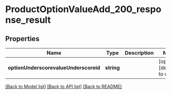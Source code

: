 # ProductOptionValueAdd_200_response_result

## Properties
Name | Type | Description | Notes
------------ | ------------- | ------------- | -------------
**optionUnderscorevalueUnderscoreid** | **string** |  | [optional] [default to null]

[[Back to Model list]](../README.md#documentation-for-models) [[Back to API list]](../README.md#documentation-for-api-endpoints) [[Back to README]](../README.md)


